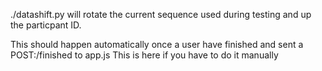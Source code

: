 ./datashift.py will rotate the current sequence used during testing and up the particpant ID.

This should happen automatically once a user have finished and sent a POST:/finished to app.js
This is here if you have to do it manually

